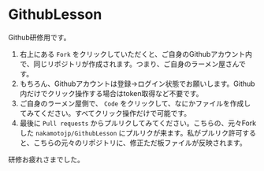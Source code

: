 # GithubLesson
Github研修用です。

1. 右上にある `Fork` をクリックしていただくと、ご自身のGithubアカウント内で、同じリポジトリが作成されます。つまり、ご自身のラーメン屋さんです。
2. もちろん、Githubアカウントは登録→ログイン状態でお願いします。Github内だけでクリック操作する場合はtoken取得など不要です。
3. ご自身のラーメン屋側で、 `Code` をクリックして、なにかファイルを作成してみてください。すべてクリック操作だけで可能です。
4. 最後に `Pull requests` からプルリクしてみてください。こちらの、元々Forkした `nakamotojp/GithubLesson` にプルリクが来ます。私がプルリク許可すると、こちらの元々のリポジトリに、修正ただ板ファイルが反映されます。

研修お疲れさまでした。
